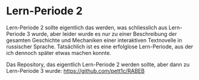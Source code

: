 # Lern-Periode 2

Lern-Periode 2 sollte eigentlich das werden, was schliesslich aus Lern-Periode 3 wurde, aber leider wurde es nur zu einer Beschreibung der gesamten Geschichte und Mechaniken einer interaktiven Textnovelle in russischer Sprache. Tatsächlich ist es eine erfolglose Lern-Periode, aus der ich dennoch später etwas machen konnte.

Das Repository, das eigentlich Lern-Periode 2 werden sollte, aber dann zu Lern-Periode 3 wurde: https://github.com/pett1c/RABEB